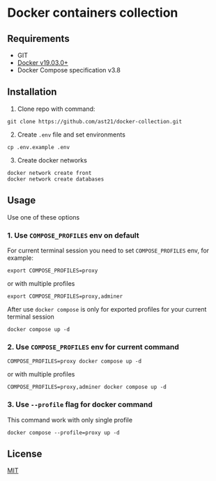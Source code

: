 # Docker containers collection

## Requirements

- GIT
- [Docker v19.03.0+](https://docs.docker.com/get-docker/)
- Docker Compose specification v3.8

## Installation

1. Clone repo with command:

```shell
git clone https://github.com/ast21/docker-collection.git
```

2. Create `.env` file and set environments
```shell
cp .env.example .env
```

3. Create docker networks
```shell
docker network create front
docker network create databases
```

## Usage

Use one of these options

### 1. Use `COMPOSE_PROFILES` env on default

For current terminal session you need to set `COMPOSE_PROFILES` env, for example:
```shell
export COMPOSE_PROFILES=proxy
```

or with multiple profiles 
```shell
export COMPOSE_PROFILES=proxy,adminer
```

After use `docker compose` is only for exported profiles for your current terminal session
```shell
docker compose up -d
```

### 2. Use `COMPOSE_PROFILES` env for current command

```shell
COMPOSE_PROFILES=proxy docker compose up -d
```

or with multiple profiles
```shell
COMPOSE_PROFILES=proxy,adminer docker compose up -d
```


### 3. Use `--profile` flag for docker command

This command work with only single profile

```shell
docker compose --profile=proxy up -d
```

## License
[MIT](https://choosealicense.com/licenses/mit/)